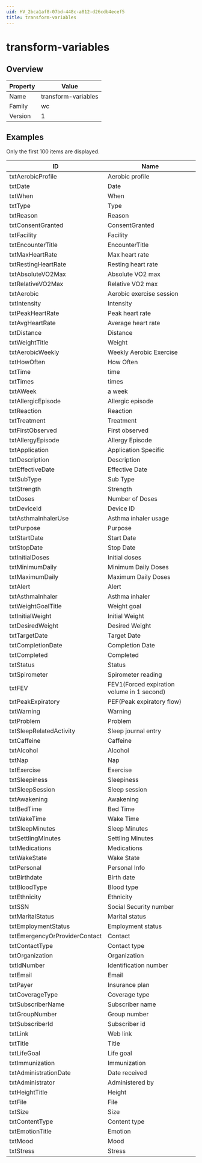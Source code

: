 ```yaml
---
uid: HV_2bca1af8-07bd-448c-a812-d26cdb4ecef5
title: transform-variables
---
```


# transform-variables

## Overview

Property|Value
---|--- 
Name|transform-variables 
Family|wc 
Version|1

## Examples

Only the first 100 items are displayed. 

ID|Name
---|--- 
txtAerobicProfile|Aerobic profile 
txtDate|Date 
txtWhen|When 
txtType|Type 
txtReason|Reason 
txtConsentGranted|ConsentGranted 
txtFacility|Facility 
txtEncounterTitle|EncounterTitle 
txtMaxHeartRate|Max heart rate 
txtRestingHeartRate|Resting heart rate 
txtAbsoluteVO2Max|Absolute VO2 max 
txtRelativeVO2Max|Relative VO2 max 
txtAerobic|Aerobic exercise session 
txtIntensity|Intensity 
txtPeakHeartRate|Peak heart rate 
txtAvgHeartRate|Average heart rate 
txtDistance|Distance 
txtWeightTitle|Weight 
txtAerobicWeekly|Weekly Aerobic Exercise 
txtHowOften|How Often 
txtTime|time 
txtTimes|times 
txtAWeek|a week 
txtAllergicEpisode|Allergic episode 
txtReaction|Reaction 
txtTreatment|Treatment 
txtFirstObserved|First observed 
txtAllergyEpisode|Allergy Episode 
txtApplication|Application Specific 
txtDescription|Description 
txtEffectiveDate|Effective Date 
txtSubType|Sub Type 
txtStrength|Strength 
txtDoses|Number of Doses 
txtDeviceId|Device ID 
txtAsthmaInhalerUse|Asthma inhaler usage 
txtPurpose|Purpose 
txtStartDate|Start Date 
txtStopDate|Stop Date 
txtInitialDoses|Initial doses 
txtMinimumDaily|Minimum Daily Doses 
txtMaximumDaily|Maximum Daily Doses 
txtAlert|Alert 
txtAsthmaInhaler|Asthma inhaler 
txtWeightGoalTitle|Weight goal 
txtInitialWeight|Initial Weight 
txtDesiredWeight|Desired Weight 
txtTargetDate|Target Date 
txtCompletionDate|Completion Date 
txtCompleted|Completed 
txtStatus|Status 
txtSpirometer|Spirometer reading 
txtFEV|FEV1(Forced expiration volume in 1 second) 
txtPeakExpiratory|PEF(Peak expiratory flow) 
txtWarning|Warning 
txtProblem|Problem 
txtSleepRelatedActivity|Sleep journal entry 
txtCaffeine|Caffeine 
txtAlcohol|Alcohol 
txtNap|Nap 
txtExercise|Exercise 
txtSleepiness|Sleepiness 
txtSleepSession|Sleep session 
txtAwakening|Awakening 
txtBedTime|Bed Time 
txtWakeTime|Wake Time 
txtSleepMinutes|Sleep Minutes 
txtSettlingMinutes|Settling Minutes 
txtMedications|Medications 
txtWakeState|Wake State 
txtPersonal|Personal Info 
txtBirthdate|Birth date 
txtBloodType|Blood type 
txtEthnicity|Ethnicity 
txtSSN|Social Security number 
txtMaritalStatus|Marital status 
txtEmploymentStatus|Employment status 
txtEmergencyOrProviderContact|Contact 
txtContactType|Contact type 
txtOrganization|Organization 
txtIdNumber|Identification number 
txtEmail|Email 
txtPayer|Insurance plan 
txtCoverageType|Coverage type 
txtSubscriberName|Subscriber name 
txtGroupNumber|Group number 
txtSubscriberId|Subscriber id 
txtLink|Web link 
txtTitle|Title 
txtLifeGoal|Life goal 
txtImmunization|Immunization 
txtAdministrationDate|Date received 
txtAdministrator|Administered by 
txtHeightTitle|Height 
txtFile|File 
txtSize|Size 
txtContentType|Content type 
txtEmotionTitle|Emotion 
txtMood|Mood 
txtStress|Stress